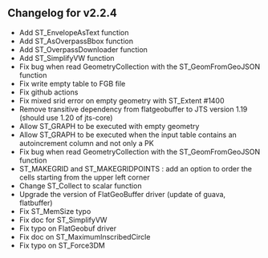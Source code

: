 ## Changelog for v2.2.4

- Add ST_EnvelopeAsText function
- Add ST_AsOverpassBbox function
- Add ST_OverpassDownloader function
- Add ST_SimplifyVW function
- Fix bug when read GeometryCollection with the ST_GeomFromGeoJSON function
- Fix write empty table to FGB file
- Fix github actions
- Fix mixed srid error on empty geometry with ST_Extent #1400
- Remove transitive dependency from flatgeobuffer to JTS version 1.19 (should use 1.20 of jts-core)
- Allow ST_GRAPH to be executed with empty geometry
- Allow ST_GRAPH to be executed when the input table contains an autoincrement column and not only a PK
- Fix bug when read GeometryCollection with the ST_GeomFromGeoJSON function 
- ST_MAKEGRID and ST_MAKEGRIDPOINTS : add an option to order the cells starting from the upper left corner 
- Change ST_Collect to scalar function
- Upgrade the version of FlatGeoBuffer driver (update of guava, flatbuffer)
- Fix ST_MemSize typo
- Fix doc for ST_SimplifyVW
- Fix typo on FlatGeobuf driver
- Fix doc on ST_MaximumInscribedCircle
- Fix typo on ST_Force3DM